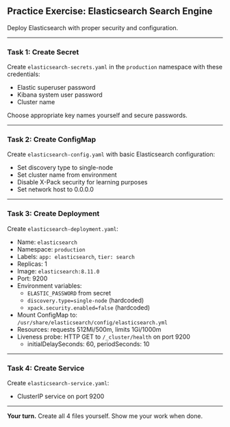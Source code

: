 ## **Practice Exercise: Elasticsearch Search Engine**

Deploy Elasticsearch with proper security and configuration.

---

### **Task 1: Create Secret**

Create `elasticsearch-secrets.yaml` in the `production` namespace with these credentials:

- Elastic superuser password
- Kibana system user password  
- Cluster name

Choose appropriate key names yourself and secure passwords.

---

### **Task 2: Create ConfigMap**

Create `elasticsearch-config.yaml` with basic Elasticsearch configuration:

- Set discovery type to single-node
- Set cluster name from environment
- Disable X-Pack security for learning purposes
- Set network host to 0.0.0.0

---

### **Task 3: Create Deployment**

Create `elasticsearch-deployment.yaml`:

- Name: `elasticsearch`
- Namespace: `production`
- Labels: `app: elasticsearch`, `tier: search`
- Replicas: 1
- Image: `elasticsearch:8.11.0`
- Port: 9200
- Environment variables:
  - `ELASTIC_PASSWORD` from secret
  - `discovery.type=single-node` (hardcoded)
  - `xpack.security.enabled=false` (hardcoded)
- Mount ConfigMap to: `/usr/share/elasticsearch/config/elasticsearch.yml`
- Resources: requests 512Mi/500m, limits 1Gi/1000m
- Liveness probe: HTTP GET to `/_cluster/health` on port 9200
  - initialDelaySeconds: 60, periodSeconds: 10

---

### **Task 4: Create Service**

Create `elasticsearch-service.yaml`:

- ClusterIP service on port 9200

---

**Your turn.** Create all 4 files yourself. Show me your work when done.
